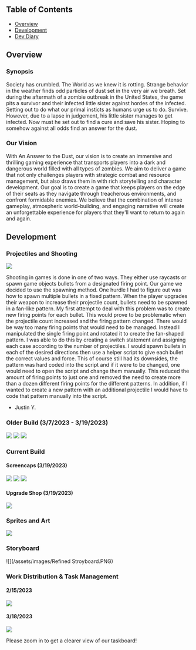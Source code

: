 ## Table of Contents
- [Overview](#overview)
- [Development](#development)
- [Dev Diary](#dev-diary)

## Overview

### Synopsis
Society has crumbled. The World as we knew it is rotting. Strange behavior in the weather finds odd particles of dust set in the very air we breath. Set during the aftermath of a zombie outbreak in the United States, the game pits a survivor and their infected little sister against hordes of the infected. Setting out to do what our primal insticts as humans urge us to do. Survive. However, due to a lapse in judgement, his little sister manages to get infected. Now must he set out to find a cure and save his sister. Hoping to somehow against all odds find an answer for the dust.

### Our Vision
With An Answer to the Dust, our vision is to create an immersive and thrilling gaming experience that transports players into a dark and dangerous world filled with all types of zombies. We aim to deliver a game that not only challenges players with strategic combat and resource management, but also draws them in with rich storytelling and character development. Our goal is to create a game that keeps players on the edge of their seats as they navigate through treacherous environments, and confront formidable enemies. We believe that the combination of intense gameplay, atmospheric world-building, and engaging narrative will create an unforgettable experience for players that they'll want to return to again and again.

## Development

### Projectiles and Shooting

![](/assets/images/shooting-and-projectiles.png)

Shooting in games is done in one of two ways. They either use raycasts or spawn game objects bullets from a designated firing point. Our game we decided to use the spawning method. One hurdle I had to figure out was how to spawn multiple bullets in a fixed pattern. When the player upgrades their weapon to increase their projectile count, bullets need to be spawned in a fan-like pattern. My first attempt to deal with this problem was to create new firing points for each bullet. This would prove to be problematic when the projectile count increased and the firing pattern changed. There would be way too many firing points that would need to be managed. Instead I manipulated the single firing point and rotated it to create the fan-shaped pattern. I was able to do this by creating a switch statement and assigning each case according to the number of projectiles. I would spawn bullets in each of the desired directions then use a helper script to give each bullet the correct values and force. This of course still had its downsides, the pattern was hard coded into the script and if it were to be changed, one would need to open the script and change them manually. This reduced the amount of firing points to just one and removed the need to create more than a dozen different firing points for the different patterns. In addition, if I wanted to create a new pattern with an additional projectile I would have to code that pattern manually into the script.
- Justin Y.

### Older Build (3/7/2023 - 3/19/2023)

![](/assets/images/oldgamesample1.png)
![](/assets/images/oldgamesample2.png)
![](/assets/images/oldupgradeshop.png)

### Current Build

#### Screencaps (3/19/2023)

![](/assets/images/gamesample1.png)
![](/assets/images/gamesample2.png)
![](/assets/images/gamesample3.png)

#### Upgrade Shop (3/19/2023)

![](/assets/images/upgradeshop.png)

### Sprites and Art

![](/assets/images/sprites.png)

### Storyboard

![](/assets/images/Refined Stroyboard.PNG)

### Work Distribution & Task Management

#### 2/15/2023

![](/assets/images/canvas-zombie.png)

#### 3/18/2023

![](/assets/images/tasklist2.png)

Please zoom in to get a clearer view of our taskboard!

